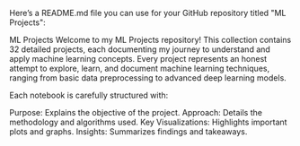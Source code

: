 
Here’s a README.md file you can use for your GitHub repository titled "ML Projects":

ML Projects
Welcome to my ML Projects repository! This collection contains 32 detailed projects, each documenting my journey to understand and apply machine learning concepts. Every project represents an honest attempt to explore, learn, and document machine learning techniques, ranging from basic data preprocessing to advanced deep learning models.

Each notebook is carefully structured with:

Purpose: Explains the objective of the project.
Approach: Details the methodology and algorithms used.
Key Visualizations: Highlights important plots and graphs.
Insights: Summarizes findings and takeaways.


